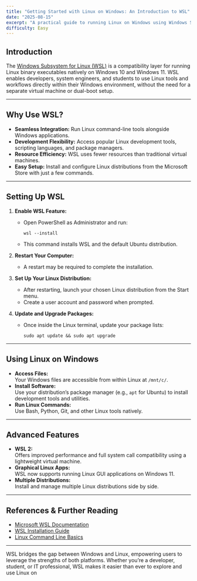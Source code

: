 ```yaml
---
title: "Getting Started with Linux on Windows: An Introduction to WSL"
date: "2025-08-15"
excerpt: "A practical guide to running Linux on Windows using Windows Subsystem for Linux (WSL), including setup steps and key benefits."
difficulty: Easy
---
```


## Introduction

The [Windows Subsystem for Linux (WSL)](https://learn.microsoft.com/en-gb/windows/wsl/tutorials/linux) is a compatibility layer for running Linux binary executables natively on Windows 10 and Windows 11. WSL enables developers, system engineers, and students to use Linux tools and workflows directly within their Windows environment, without the need for a separate virtual machine or dual-boot setup.

---

## Why Use WSL?

- **Seamless Integration:** Run Linux command-line tools alongside Windows applications.
- **Development Flexibility:** Access popular Linux development tools, scripting languages, and package managers.
- **Resource Efficiency:** WSL uses fewer resources than traditional virtual machines.
- **Easy Setup:** Install and configure Linux distributions from the Microsoft Store with just a few commands.

---

## Setting Up WSL

1. **Enable WSL Feature:**
   - Open PowerShell as Administrator and run:
     ```
     wsl --install
     ```
   - This command installs WSL and the default Ubuntu distribution.

2. **Restart Your Computer:**  
   - A restart may be required to complete the installation.

3. **Set Up Your Linux Distribution:**
   - After restarting, launch your chosen Linux distribution from the Start menu.
   - Create a user account and password when prompted.

4. **Update and Upgrade Packages:**
   - Once inside the Linux terminal, update your package lists:
     ```
     sudo apt update && sudo apt upgrade
     ```

---

## Using Linux on Windows

- **Access Files:**  
  Your Windows files are accessible from within Linux at `/mnt/c/`.
- **Install Software:**  
  Use your distribution’s package manager (e.g., `apt` for Ubuntu) to install development tools and utilities.
- **Run Linux Commands:**  
  Use Bash, Python, Git, and other Linux tools natively.

---

## Advanced Features

- **WSL 2:**  
  Offers improved performance and full system call compatibility using a lightweight virtual machine.
- **Graphical Linux Apps:**  
  WSL now supports running Linux GUI applications on Windows 11.
- **Multiple Distributions:**  
  Install and manage multiple Linux distributions side by side.

---

## References & Further Reading

- [Microsoft WSL Documentation](https://learn.microsoft.com/en-gb/windows/wsl/)
- [WSL Installation Guide](https://learn.microsoft.com/en-gb/windows/wsl/install)
- [Linux Command Line Basics](https://ubuntu.com/tutorials/command-line-for-beginners)

---

WSL bridges the gap between Windows and Linux, empowering users to leverage the strengths of both platforms. Whether you’re a developer, student, or IT professional, WSL makes it easier than ever to explore and use Linux on
